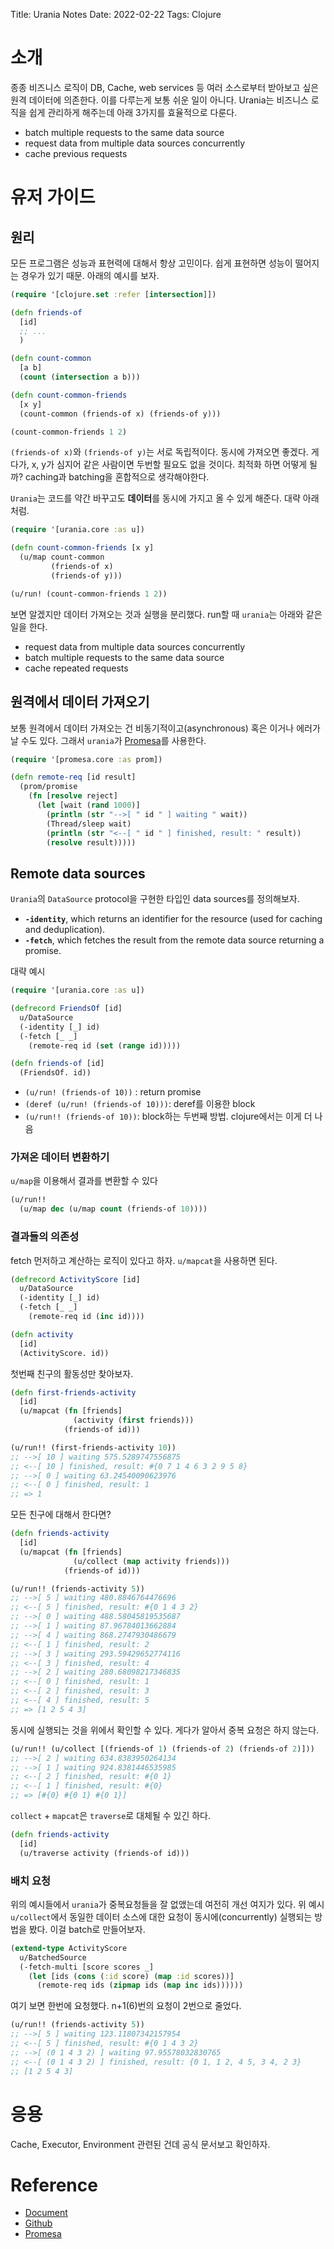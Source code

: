 Title: Urania Notes
Date: 2022-02-22
Tags: Clojure

# 소개
종종 비즈니스 로직이 DB, Cache, web services 등 여러 소스로부터 받아보고 싶은 원격 데이터에 의존한다. 이를 다루는게 보통 쉬운 일이 아니다. Urania는 비즈니스 로직을 쉽게 관리하게 해주는데 아래 3가지를 효율적으로 다룬다.

- batch multiple requests to the same data source
- request data from multiple data sources concurrently
- cache previous requests

# 유저 가이드
## 원리
모든 프로그램은 성능과 표현력에 대해서 항상 고민이다. 쉽게 표현하면 성능이 떨어지는 경우가 있기 때문. 아래의 예시를 보자.

```clojure
(require '[clojure.set :refer [intersection]])

(defn friends-of
  [id]
  ;; ...
  )

(defn count-common
  [a b]
  (count (intersection a b)))

(defn count-common-friends
  [x y]
  (count-common (friends-of x) (friends-of y)))

(count-common-friends 1 2)
```
`(friends-of x)`와 `(friends-of y)`는 서로 독립적이다. 동시에 가져오면 좋겠다. 게다가, x, y가 심지어 같은 사람이면 두번할 필요도 없을 것이다. 최적화 하면 어떻게 될까? caching과 batching을 혼합적으로 생각해야한다.

`Urania`는 코드를 약간 바꾸고도 **데이터**를 동시에 가지고 올 수 있게 해준다. 대략 아래처럼.
```clojure
(require '[urania.core :as u])

(defn count-common-friends [x y]
  (u/map count-common
         (friends-of x)
         (friends-of y)))

(u/run! (count-common-friends 1 2))
```
보면 알겠지만 데이터 가져오는 것과 실행을 분리했다.
run할 때 `urania`는 아래와 같은 일을 한다.
- request data from multiple data sources concurrently
- batch multiple requests to the same data source
- cache repeated requests

## 원격에서 데이터 가져오기
보통 원격에서 데이터 가져오는 건 비동기적이고(asynchronous) 혹은 이거나 에러가 날 수도 있다. 그래서 `urania`가 [Promesa][promesa]를 사용한다.

```clojure
(require '[promesa.core :as prom])

(defn remote-req [id result]
  (prom/promise
    (fn [resolve reject]
      (let [wait (rand 1000)]
        (println (str "-->[ " id " ] waiting " wait))
        (Thread/sleep wait)
        (println (str "<--[ " id " ] finished, result: " result))
        (resolve result)))))
```

## Remote data sources
`Urania`의 `DataSource` protocol을 구현한 타입인 data sources를 정의해보자.
- **`-identity`**, which returns an identifier for the resource (used for caching and deduplication).
- **`-fetch`**, which fetches the result from the remote data source returning a promise.

대략 예시
```clojure
(require '[urania.core :as u])

(defrecord FriendsOf [id]
  u/DataSource
  (-identity [_] id)
  (-fetch [_ _]
    (remote-req id (set (range id)))))

(defn friends-of [id]
  (FriendsOf. id))
```

- `(u/run! (friends-of 10))` : return promise
- `(deref (u/run! (friends-of 10)))`: deref를 이용한 block
- `(u/run!! (friends-of 10))`: block하는 두번째 방법. clojure에서는 이게 더 나음

### 가져온 데이터 변환하기
`u/map`을 이용해서 결과를 변환할 수 있다
```clojure
(u/run!!
  (u/map dec (u/map count (friends-of 10))))
```

### 결과들의 의존성
fetch 먼저하고 계산하는 로직이 있다고 하자. `u/mapcat`을 사용하면 된다.

```clojure
(defrecord ActivityScore [id]
  u/DataSource
  (-identity [_] id)
  (-fetch [_ _]
    (remote-req id (inc id))))

(defn activity
  [id]
  (ActivityScore. id))
```

첫번째 친구의 활동성만 찾아보자.
```clojure
(defn first-friends-activity
  [id]
  (u/mapcat (fn [friends]
              (activity (first friends)))
            (friends-of id)))

(u/run!! (first-friends-activity 10))
;; -->[ 10 ] waiting 575.5289747556875
;; <--[ 10 ] finished, result: #{0 7 1 4 6 3 2 9 5 8}
;; -->[ 0 ] waiting 63.24540090623976
;; <--[ 0 ] finished, result: 1
;; => 1
```

모든 친구에 대해서 한다면?
```clojure
(defn friends-activity
  [id]
  (u/mapcat (fn [friends]
              (u/collect (map activity friends)))
            (friends-of id)))

(u/run!! (friends-activity 5))
;; -->[ 5 ] waiting 480.8846764476696
;; <--[ 5 ] finished, result: #{0 1 4 3 2}
;; -->[ 0 ] waiting 488.58045819535687
;; -->[ 1 ] waiting 87.96784013662884
;; -->[ 4 ] waiting 868.2747930486679
;; <--[ 1 ] finished, result: 2
;; -->[ 3 ] waiting 293.59429652774116
;; <--[ 3 ] finished, result: 4
;; -->[ 2 ] waiting 280.68098217346835
;; <--[ 0 ] finished, result: 1
;; <--[ 2 ] finished, result: 3
;; <--[ 4 ] finished, result: 5
;; => [1 2 5 4 3]
```

동시에 실행되는 것을 위에서 확인할 수 있다. 게다가 알아서 중복 요청은 하지 않는다.
```clojure
(u/run!! (u/collect [(friends-of 1) (friends-of 2) (friends-of 2)]))
;; -->[ 2 ] waiting 634.8383950264134
;; -->[ 1 ] waiting 924.8381446535985
;; <--[ 2 ] finished, result: #{0 1}
;; <--[ 1 ] finished, result: #{0}
;; => [#{0} #{0 1} #{0 1}]
```

`collect` + `mapcat`은 `traverse`로 대체될 수 있긴 하다.
```clojure
(defn friends-activity
  [id]
  (u/traverse activity (friends-of id)))
```

### 배치 요청

위의 예시들에서 `urania`가 중복요청들을 잘 없앴는데 여전히 개선 여지가 있다. 위 예시 `u/collect`에서 동일한 데이터 소스에 대한 요청이 동시에(concurrently) 실행되는 방법을 봤다. 이걸 batch로 만들어보자.

```clojure
(extend-type ActivityScore
  u/BatchedSource
  (-fetch-multi [score scores _]
    (let [ids (cons (:id score) (map :id scores))]
      (remote-req ids (zipmap ids (map inc ids))))))
```

여기 보면 한번에 요청했다. n+1(6)번의 요청이 2번으로 줄었다.
```clojure
(u/run!! (friends-activity 5))
;; -->[ 5 ] waiting 123.11807342157954
;; <--[ 5 ] finished, result: #{0 1 4 3 2}
;; -->[ (0 1 4 3 2) ] waiting 97.95578032830765
;; <--[ (0 1 4 3 2) ] finished, result: {0 1, 1 2, 4 5, 3 4, 2 3}
;; [1 2 5 4 3]
```

# 응용
Cache, Executor, Environment 관련된 건데 공식 문서보고 확인하자.

# Reference
- [Document][urania_doc]
- [Github][urania_github]
- [Promesa][promesa]


[urania_doc]:http://funcool.github.io/urania/latest/
[urania_github]:https://github.com/funcool/urania
[promesa]:https://github.com/funcool/promesa
